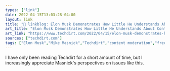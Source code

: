 ```yaml
---
types: ["link"]
date: 2022-04-15T13:03:28-04:00
layout: link
title: "🔗 linkblog: Elon Musk Demonstrates How Little He Understands About Content Moderation | Techdirt'"
art_title: "Elon Musk Demonstrates How Little He Understands About Content Moderation | Techdirt"
art_link: "https://www.techdirt.com/2022/04/15/elon-musk-demonstrates-how-little-he-understands-about-content-moderation/"
sources: ["techdirt.com"]
tags: ["Elon Musk","Mike Masnick","Techdirt","content moderation","free speech"]
---
```

I have only been reading Techdirt for a short amount of time, but I increasingly appreciate Masnick's perspectives on issues like this.
